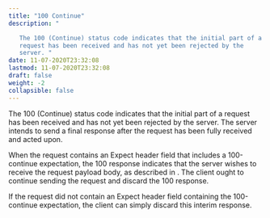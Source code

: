 ```yaml
---
title: "100 Continue"
description: "

   The 100 (Continue) status code indicates that the initial part of a
   request has been received and has not yet been rejected by the
   server. "
date: 11-07-2020T23:32:08
lastmod: 11-07-2020T23:32:08
draft: false
weight: -2
collapsible: false
---
```



   The 100 (Continue) status code indicates that the initial part of a
   request has been received and has not yet been rejected by the
   server.  The server intends to send a final response after the
   request has been fully received and acted upon.

   When the request contains an Expect header field that includes a
   100-continue expectation, the 100 response indicates that the server
   wishes to receive the request payload body, as described in
   .  The client ought to continue sending the request and
   discard the 100 response.

   If the request did not contain an Expect header field containing the
   100-continue expectation, the client can simply discard this interim
   response.


                                                